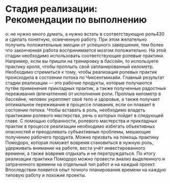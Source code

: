 # Стадия реализации: Рекомендации по выполнению

о: не нужно много думать, а нужно встать в соответствующую роль430 и сделать понятную, осмеченную работу. При этом желательно получить положительные эмоции от успешного завершения, тем более что законченная работа воспринимается мозгом положительно.
На этой стадии необходимо использовать соответствующие ролевые практики. Например, если вы пришли на тренировку в бассейн, то используете практику кроля, чтобы проплыть свой запланированный километр. Необходимо стремиться к тому, чтобы реализация ролевых практик происходила в состоянии потока по Чиксентмихайи.
Главный результат стадии реализации — это рабочие продукты, которые получаются путём применения прикладных практик, а также полученные радостные переживания (впечатления) от исполнения роли. Проплыв километр в бассейне, человек укрепляет своё тело и здоровье, а также получает оптимальное переживание в процессе плавания, если он плавает в состоянии потока.
Чтобы вставать в роль, необходимо владеть практиками ролевого мастерства, речь о которых пойдет в следующей главе. С помощью собранности, ролевого мастерства и прикладных практик в процессе реализации необходимо избегать объективных опасностей и преодолевать субъективные проблемы, мешающие получению рабочего продукта.
Можно призвать на помощь практику Помодоро, которая поможет вовремя становиться в нужную роль, удерживать внимание на работе, вести учёт инвестированного времени, а также вовремя отдыхать и не перетруждаться. По итогу реализации практики Помодоро можно провести анализ выделенного и затраченного времени на отдельный тип работ и на каждый проект. Впоследствии появится опыт точного планирования времени на каждую типовую работу и похожие проекты.
